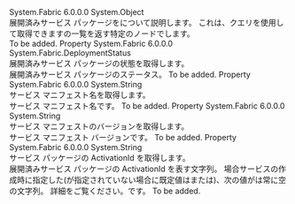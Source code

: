 <Type Name="DeployedServicePackage" FullName="System.Fabric.Query.DeployedServicePackage">
  <TypeSignature Language="C#" Value="public sealed class DeployedServicePackage" />
  <TypeSignature Language="ILAsm" Value=".class public auto ansi sealed beforefieldinit DeployedServicePackage extends System.Object" />
  <TypeSignature Language="DocId" Value="T:System.Fabric.Query.DeployedServicePackage" />
  <TypeSignature Language="VB.NET" Value="Public NotInheritable Class DeployedServicePackage" />
  <TypeSignature Language="F#" Value="type DeployedServicePackage = class" />
  <AssemblyInfo>
    <AssemblyName>System.Fabric</AssemblyName>
    <AssemblyVersion>6.0.0.0</AssemblyVersion>
  </AssemblyInfo>
  <Base>
    <BaseTypeName>System.Object</BaseTypeName>
  </Base>
  <Interfaces />
  <Docs>
    <summary>
      <para>
            展開済みサービス パッケージをについて説明します。 これは、クエリを使用して取得できます<see cref="M:System.Fabric.FabricClient.QueryClient.GetDeployedServicePackageListAsync(System.String,System.Uri)" />の一覧を返す<see cref="T:System.Fabric.Query.DeployedServicePackage" />特定のノードでします。
            </para>
    </summary>
    <remarks>To be added.</remarks>
  </Docs>
  <Members>
    <Member MemberName="DeployedServicePackageStatus">
      <MemberSignature Language="C#" Value="public System.Fabric.DeploymentStatus DeployedServicePackageStatus { get; }" />
      <MemberSignature Language="ILAsm" Value=".property instance valuetype System.Fabric.DeploymentStatus DeployedServicePackageStatus" />
      <MemberSignature Language="DocId" Value="P:System.Fabric.Query.DeployedServicePackage.DeployedServicePackageStatus" />
      <MemberSignature Language="VB.NET" Value="Public ReadOnly Property DeployedServicePackageStatus As DeploymentStatus" />
      <MemberSignature Language="F#" Value="member this.DeployedServicePackageStatus : System.Fabric.DeploymentStatus" Usage="System.Fabric.Query.DeployedServicePackage.DeployedServicePackageStatus" />
      <MemberType>Property</MemberType>
      <AssemblyInfo>
        <AssemblyName>System.Fabric</AssemblyName>
        <AssemblyVersion>6.0.0.0</AssemblyVersion>
      </AssemblyInfo>
      <ReturnValue>
        <ReturnType>System.Fabric.DeploymentStatus</ReturnType>
      </ReturnValue>
      <Docs>
        <summary>
          <para>展開済みサービス パッケージの状態を取得します。</para>
        </summary>
        <value>
          <para>展開済みサービス パッケージのステータス。</para>
        </value>
        <remarks>To be added.</remarks>
      </Docs>
    </Member>
    <Member MemberName="ServiceManifestName">
      <MemberSignature Language="C#" Value="public string ServiceManifestName { get; }" />
      <MemberSignature Language="ILAsm" Value=".property instance string ServiceManifestName" />
      <MemberSignature Language="DocId" Value="P:System.Fabric.Query.DeployedServicePackage.ServiceManifestName" />
      <MemberSignature Language="VB.NET" Value="Public ReadOnly Property ServiceManifestName As String" />
      <MemberSignature Language="F#" Value="member this.ServiceManifestName : string" Usage="System.Fabric.Query.DeployedServicePackage.ServiceManifestName" />
      <MemberType>Property</MemberType>
      <AssemblyInfo>
        <AssemblyName>System.Fabric</AssemblyName>
        <AssemblyVersion>6.0.0.0</AssemblyVersion>
      </AssemblyInfo>
      <ReturnValue>
        <ReturnType>System.String</ReturnType>
      </ReturnValue>
      <Docs>
        <summary>
          <para>サービス マニフェスト名を取得します。</para>
        </summary>
        <value>
          <para>サービス マニフェスト名です。</para>
        </value>
        <remarks>To be added.</remarks>
      </Docs>
    </Member>
    <Member MemberName="ServiceManifestVersion">
      <MemberSignature Language="C#" Value="public string ServiceManifestVersion { get; }" />
      <MemberSignature Language="ILAsm" Value=".property instance string ServiceManifestVersion" />
      <MemberSignature Language="DocId" Value="P:System.Fabric.Query.DeployedServicePackage.ServiceManifestVersion" />
      <MemberSignature Language="VB.NET" Value="Public ReadOnly Property ServiceManifestVersion As String" />
      <MemberSignature Language="F#" Value="member this.ServiceManifestVersion : string" Usage="System.Fabric.Query.DeployedServicePackage.ServiceManifestVersion" />
      <MemberType>Property</MemberType>
      <AssemblyInfo>
        <AssemblyName>System.Fabric</AssemblyName>
        <AssemblyVersion>6.0.0.0</AssemblyVersion>
      </AssemblyInfo>
      <ReturnValue>
        <ReturnType>System.String</ReturnType>
      </ReturnValue>
      <Docs>
        <summary>
          <para>サービス マニフェストのバージョンを取得します。</para>
        </summary>
        <value>
          <para>サービス マニフェスト バージョンです。</para>
        </value>
        <remarks>To be added.</remarks>
      </Docs>
    </Member>
    <Member MemberName="ServicePackageActivationId">
      <MemberSignature Language="C#" Value="public string ServicePackageActivationId { get; }" />
      <MemberSignature Language="ILAsm" Value=".property instance string ServicePackageActivationId" />
      <MemberSignature Language="DocId" Value="P:System.Fabric.Query.DeployedServicePackage.ServicePackageActivationId" />
      <MemberSignature Language="VB.NET" Value="Public ReadOnly Property ServicePackageActivationId As String" />
      <MemberSignature Language="F#" Value="member this.ServicePackageActivationId : string" Usage="System.Fabric.Query.DeployedServicePackage.ServicePackageActivationId" />
      <MemberType>Property</MemberType>
      <AssemblyInfo>
        <AssemblyName>System.Fabric</AssemblyName>
        <AssemblyVersion>6.0.0.0</AssemblyVersion>
      </AssemblyInfo>
      <ReturnValue>
        <ReturnType>System.String</ReturnType>
      </ReturnValue>
      <Docs>
        <summary>
            サービス パッケージの ActivationId を取得します。
            </summary>
        <value>
          <para>
            展開済みサービス パッケージの ActivationId を表す文字列。 場合<see cref="T:System.Fabric.Description.ServicePackageActivationMode" />サービスの作成時に指定した<see cref="F:System.Fabric.Description.ServicePackageActivationMode.SharedProcess" />(が指定されていない場合に既定値はまたは<see cref="F:System.Fabric.Description.ServicePackageActivationMode.SharedProcess" />)、次の値が<see cref="P:System.Fabric.Query.DeployedServicePackage.ServicePackageActivationId" />は常に空の文字列。
            詳細をご覧ください。<see cref="T:System.Fabric.Description.ServicePackageActivationMode" />です。
            </para>
        </value>
        <remarks>To be added.</remarks>
      </Docs>
    </Member>
  </Members>
</Type>